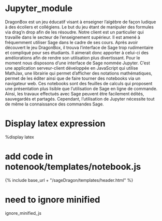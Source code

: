 # Jupyter_module
DragonBox est un jeu éducatif visant à enseigner l’algèbre de façon ludique à des écoliers et collégiens. Le but du jeu étant de manipuler des formules via drag’n drop afin de les résoudre. Notre client est un particulier qui travaille dans le secteur de l’enseignement supérieur. Il est amené à fréquemment utiliser Sage dans le cadre de ses cours. Après avoir découvert le jeu DragonBox, il trouva l’interface de Sage trop rudimentaire et compliqué pour ses étudiants. Il aimerait donc apporter à celui-ci des améliorations afin de rendre son utilisation plus divertissant. Pour le moment nous disposons d’une interface de Sage nommée Jupyter. C’est une application serveur-client développée en JavaScript qui utilise MathJax, une librairie qui permet d’afficher des notations mathématiques, permet de les éditer ainsi que de faire tourner des notebooks via un navigateur web. Ces notebooks sont des feuilles de calculs qui proposent une présentation plus lisible que l’utilisation de Sage en ligne de commande. Ainsi, les travaux effectués avec Sage peuvent être facilement édités, sauvegardés et partagés. Cependant, l’utilisation de Jupyter nécessite tout de même la connaissance des commandes Sage.

# Display latex expression
%display latex

# add code in notenook/templates/notebook.js

<!-- Include header sageDragon ---------------------------->
{% include base_url + "/sageDragon/templates/header.html" %}
<!--------------------------------------------------------->

# need to ignore minified
ignore_minified_js
